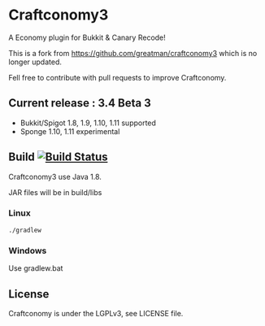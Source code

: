 # Craftconomy3
A Economy plugin for Bukkit &amp; Canary Recode!

This is a fork from https://github.com/greatman/craftconomy3 which is no longer updated.

Fell free to contribute with pull requests to improve Craftconomy.

## Current release : 3.4 Beta 3

- Bukkit/Spigot 1.8, 1.9, 1.10, 1.11 supported
- Sponge 1.10, 1.11 experimental

## Build [![Build Status](https://travis-ci.org/Aztorius/craftconomy3.svg?branch=master)](https://travis-ci.org/Aztorius/craftconomy3)

Craftconomy3 use Java 1.8.

JAR files will be in build/libs

### Linux

```
./gradlew
```

### Windows

Use gradlew.bat

## License
Craftconomy is under the LGPLv3, see LICENSE file.
